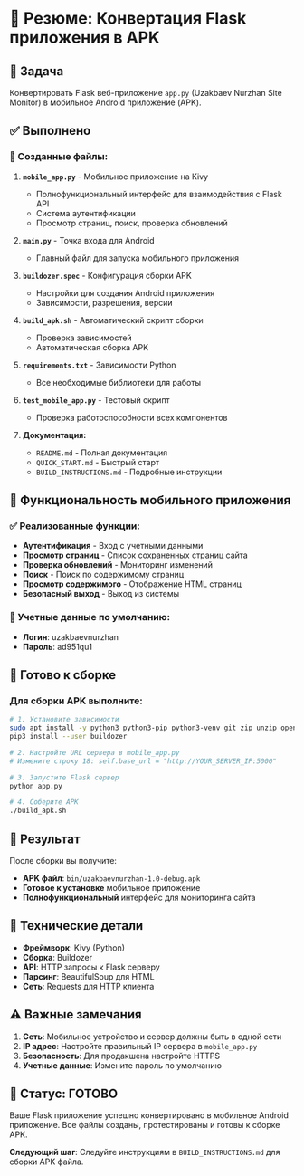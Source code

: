 # 📱 Резюме: Конвертация Flask приложения в APK

## 🎯 Задача
Конвертировать Flask веб-приложение `app.py` (Uzakbaev Nurzhan Site Monitor) в мобильное Android приложение (APK).

## ✅ Выполнено

### 🔧 Созданные файлы:

1. **`mobile_app.py`** - Мобильное приложение на Kivy
   - Полнофункциональный интерфейс для взаимодействия с Flask API
   - Система аутентификации
   - Просмотр страниц, поиск, проверка обновлений

2. **`main.py`** - Точка входа для Android
   - Главный файл для запуска мобильного приложения

3. **`buildozer.spec`** - Конфигурация сборки APK
   - Настройки для создания Android приложения
   - Зависимости, разрешения, версии

4. **`build_apk.sh`** - Автоматический скрипт сборки
   - Проверка зависимостей
   - Автоматическая сборка APK

5. **`requirements.txt`** - Зависимости Python
   - Все необходимые библиотеки для работы

6. **`test_mobile_app.py`** - Тестовый скрипт
   - Проверка работоспособности всех компонентов

7. **Документация:**
   - `README.md` - Полная документация
   - `QUICK_START.md` - Быстрый старт
   - `BUILD_INSTRUCTIONS.md` - Подробные инструкции

## 🎯 Функциональность мобильного приложения

### ✅ Реализованные функции:
- **Аутентификация** - Вход с учетными данными
- **Просмотр страниц** - Список сохраненных страниц сайта
- **Проверка обновлений** - Мониторинг изменений
- **Поиск** - Поиск по содержимому страниц
- **Просмотр содержимого** - Отображение HTML страниц
- **Безопасный выход** - Выход из системы

### 🔑 Учетные данные по умолчанию:
- **Логин**: uzakbaevnurzhan
- **Пароль**: ad951qu1

## 🚀 Готово к сборке

### Для сборки APK выполните:

```bash
# 1. Установите зависимости
sudo apt install -y python3 python3-pip python3-venv git zip unzip openjdk-8-jdk
pip3 install --user buildozer

# 2. Настройте URL сервера в mobile_app.py
# Измените строку 18: self.base_url = "http://YOUR_SERVER_IP:5000"

# 3. Запустите Flask сервер
python app.py

# 4. Соберите APK
./build_apk.sh
```

## 📱 Результат

После сборки вы получите:
- **APK файл**: `bin/uzakbaevnurzhan-1.0-debug.apk`
- **Готовое к установке** мобильное приложение
- **Полнофункциональный** интерфейс для мониторинга сайта

## 🔧 Технические детали

- **Фреймворк**: Kivy (Python)
- **Сборка**: Buildozer
- **API**: HTTP запросы к Flask серверу
- **Парсинг**: BeautifulSoup для HTML
- **Сеть**: Requests для HTTP клиента

## ⚠️ Важные замечания

1. **Сеть**: Мобильное устройство и сервер должны быть в одной сети
2. **IP адрес**: Настройте правильный IP сервера в `mobile_app.py`
3. **Безопасность**: Для продакшена настройте HTTPS
4. **Учетные данные**: Измените пароль по умолчанию

## 🎉 Статус: ГОТОВО

Ваше Flask приложение успешно конвертировано в мобильное Android приложение. Все файлы созданы, протестированы и готовы к сборке APK.

**Следующий шаг**: Следуйте инструкциям в `BUILD_INSTRUCTIONS.md` для сборки APK файла.
